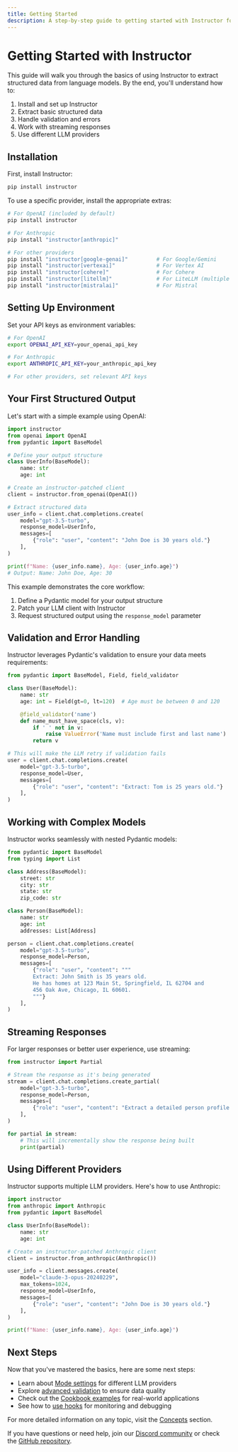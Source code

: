 ```yaml
---
title: Getting Started
description: A step-by-step guide to getting started with Instructor for structured outputs from LLMs
---
```


# Getting Started with Instructor

This guide will walk you through the basics of using Instructor to extract structured data from language models. By the end, you'll understand how to:

1. Install and set up Instructor
2. Extract basic structured data
3. Handle validation and errors
4. Work with streaming responses
5. Use different LLM providers

## Installation

First, install Instructor:

```bash
pip install instructor
```

To use a specific provider, install the appropriate extras:

```bash
# For OpenAI (included by default)
pip install instructor

# For Anthropic
pip install "instructor[anthropic]"

# For other providers
pip install "instructor[google-genai]"         # For Google/Gemini
pip install "instructor[vertexai]"             # For Vertex AI
pip install "instructor[cohere]"               # For Cohere
pip install "instructor[litellm]"              # For LiteLLM (multiple providers)
pip install "instructor[mistralai]"            # For Mistral
```

## Setting Up Environment

Set your API keys as environment variables:

```bash
# For OpenAI
export OPENAI_API_KEY=your_openai_api_key

# For Anthropic
export ANTHROPIC_API_KEY=your_anthropic_api_key

# For other providers, set relevant API keys
```

## Your First Structured Output

Let's start with a simple example using OpenAI:

```python
import instructor
from openai import OpenAI
from pydantic import BaseModel

# Define your output structure
class UserInfo(BaseModel):
    name: str
    age: int

# Create an instructor-patched client
client = instructor.from_openai(OpenAI())

# Extract structured data
user_info = client.chat.completions.create(
    model="gpt-3.5-turbo",
    response_model=UserInfo,
    messages=[
        {"role": "user", "content": "John Doe is 30 years old."}
    ],
)

print(f"Name: {user_info.name}, Age: {user_info.age}")
# Output: Name: John Doe, Age: 30
```

This example demonstrates the core workflow:
1. Define a Pydantic model for your output structure
2. Patch your LLM client with Instructor
3. Request structured output using the `response_model` parameter

## Validation and Error Handling

Instructor leverages Pydantic's validation to ensure your data meets requirements:

```python
from pydantic import BaseModel, Field, field_validator

class User(BaseModel):
    name: str
    age: int = Field(gt=0, lt=120)  # Age must be between 0 and 120

    @field_validator('name')
    def name_must_have_space(cls, v):
        if ' ' not in v:
            raise ValueError('Name must include first and last name')
        return v

# This will make the LLM retry if validation fails
user = client.chat.completions.create(
    model="gpt-3.5-turbo",
    response_model=User,
    messages=[
        {"role": "user", "content": "Extract: Tom is 25 years old."}
    ],
)
```

## Working with Complex Models

Instructor works seamlessly with nested Pydantic models:

```python
from pydantic import BaseModel
from typing import List

class Address(BaseModel):
    street: str
    city: str
    state: str
    zip_code: str

class Person(BaseModel):
    name: str
    age: int
    addresses: List[Address]

person = client.chat.completions.create(
    model="gpt-3.5-turbo",
    response_model=Person,
    messages=[
        {"role": "user", "content": """
        Extract: John Smith is 35 years old.
        He has homes at 123 Main St, Springfield, IL 62704 and
        456 Oak Ave, Chicago, IL 60601.
        """}
    ],
)
```

## Streaming Responses

For larger responses or better user experience, use streaming:

```python
from instructor import Partial

# Stream the response as it's being generated
stream = client.chat.completions.create_partial(
    model="gpt-3.5-turbo",
    response_model=Person,
    messages=[
        {"role": "user", "content": "Extract a detailed person profile for John Smith, 35, who lives in Chicago and Springfield."}
    ],
)

for partial in stream:
    # This will incrementally show the response being built
    print(partial)
```

## Using Different Providers

Instructor supports multiple LLM providers. Here's how to use Anthropic:

```python
import instructor
from anthropic import Anthropic
from pydantic import BaseModel

class UserInfo(BaseModel):
    name: str
    age: int

# Create an instructor-patched Anthropic client
client = instructor.from_anthropic(Anthropic())

user_info = client.messages.create(
    model="claude-3-opus-20240229",
    max_tokens=1024,
    response_model=UserInfo,
    messages=[
        {"role": "user", "content": "John Doe is 30 years old."}
    ],
)

print(f"Name: {user_info.name}, Age: {user_info.age}")
```

## Next Steps

Now that you've mastered the basics, here are some next steps:

- Learn about [Mode settings](./concepts/patching.md) for different LLM providers
- Explore [advanced validation](./concepts/reask_validation.md) to ensure data quality
- Check out the [Cookbook examples](./examples/index.md) for real-world applications
- See how to [use hooks](./concepts/hooks.md) for monitoring and debugging

For more detailed information on any topic, visit the [Concepts](./concepts/index.md) section.

If you have questions or need help, join our [Discord community](https://discord.gg/bD9YE9JArw) or check the [GitHub repository](https://github.com/jxnl/instructor).